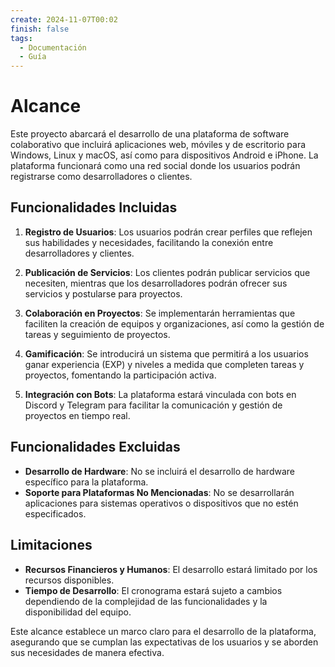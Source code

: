 ```yaml
---
create: 2024-11-07T00:02
finish: false
tags:
  - Documentación
  - Guía
---
```


# Alcance

Este proyecto abarcará el desarrollo de una plataforma de software colaborativo que incluirá aplicaciones web, móviles y de escritorio para Windows, Linux y macOS, así como para dispositivos Android e iPhone. La plataforma funcionará como una red social donde los usuarios podrán registrarse como desarrolladores o clientes.

## Funcionalidades Incluidas
1. **Registro de Usuarios**: Los usuarios podrán crear perfiles que reflejen sus habilidades y necesidades, facilitando la conexión entre desarrolladores y clientes.

2. **Publicación de Servicios**: Los clientes podrán publicar servicios que necesiten, mientras que los desarrolladores podrán ofrecer sus servicios y postularse para proyectos.

3. **Colaboración en Proyectos**: Se implementarán herramientas que faciliten la creación de equipos y organizaciones, así como la gestión de tareas y seguimiento de proyectos.

4. **Gamificación**: Se introducirá un sistema que permitirá a los usuarios ganar experiencia (EXP) y niveles a medida que completen tareas y proyectos, fomentando la participación activa.

5. **Integración con Bots**: La plataforma estará vinculada con bots en Discord y Telegram para facilitar la comunicación y gestión de proyectos en tiempo real.

## Funcionalidades Excluidas
- **Desarrollo de Hardware**: No se incluirá el desarrollo de hardware específico para la plataforma.
- **Soporte para Plataformas No Mencionadas**: No se desarrollarán aplicaciones para sistemas operativos o dispositivos que no estén especificados.

## Limitaciones
- **Recursos Financieros y Humanos**: El desarrollo estará limitado por los recursos disponibles.
- **Tiempo de Desarrollo**: El cronograma estará sujeto a cambios dependiendo de la complejidad de las funcionalidades y la disponibilidad del equipo.

Este alcance establece un marco claro para el desarrollo de la plataforma, asegurando que se cumplan las expectativas de los usuarios y se aborden sus necesidades de manera efectiva.
